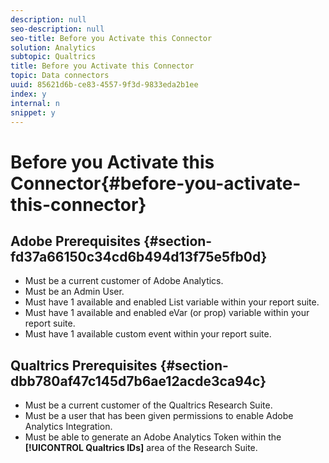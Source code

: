 ```yaml
---
description: null
seo-description: null
seo-title: Before you Activate this Connector
solution: Analytics
subtopic: Qualtrics
title: Before you Activate this Connector
topic: Data connectors
uuid: 85621d6b-ce83-4557-9f3d-9833eda2b1ee
index: y
internal: n
snippet: y
---
```


# Before you Activate this Connector{#before-you-activate-this-connector}

## Adobe Prerequisites {#section-fd37a66150c34cd6b494d13f75e5fb0d}

* Must be a current customer of Adobe Analytics. 
* Must be an Admin User. 
* Must have 1 available and enabled List variable within your report suite. 
* Must have 1 available and enabled eVar (or prop) variable within your report suite. 
* Must have 1 available custom event within your report suite.

## Qualtrics Prerequisites {#section-dbb780af47c145d7b6ae12acde3ca94c}

* Must be a current customer of the Qualtrics Research Suite. 
* Must be a user that has been given permissions to enable Adobe Analytics Integration. 
* Must be able to generate an Adobe Analytics Token within the **[!UICONTROL Qualtrics IDs]** area of the Research Suite.

